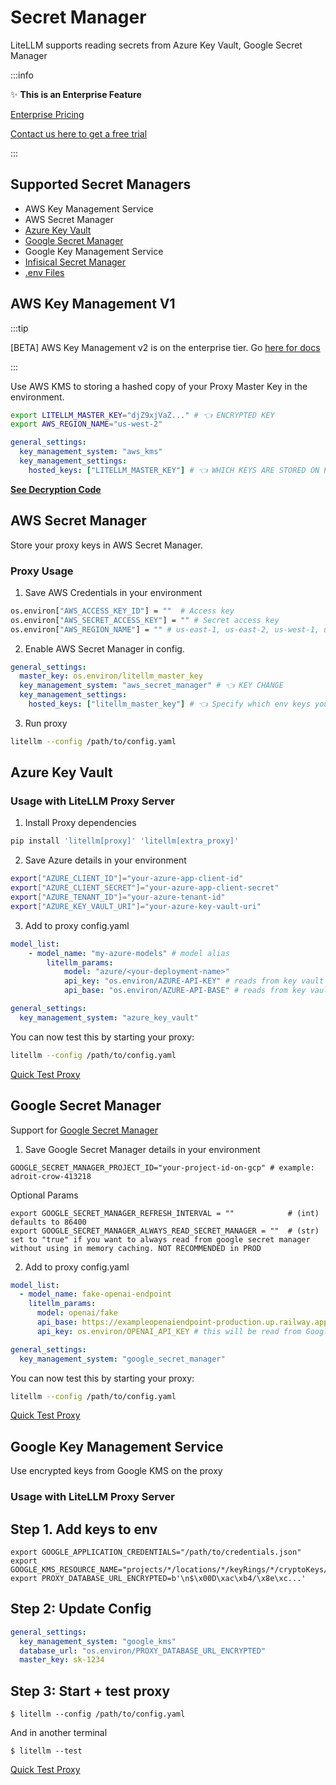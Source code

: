 # Secret Manager
LiteLLM supports reading secrets from Azure Key Vault, Google Secret Manager

:::info

✨ **This is an Enterprise Feature**

[Enterprise Pricing](https://www.litellm.ai/#pricing)

[Contact us here to get a free trial](https://calendly.com/d/4mp-gd3-k5k/litellm-1-1-onboarding-chat)

:::

## Supported Secret Managers

- AWS Key Management Service
- AWS Secret Manager
- [Azure Key Vault](#azure-key-vault)
- [Google Secret Manager](#google-secret-manager)
- Google Key Management Service
- [Infisical Secret Manager](#infisical-secret-manager)
- [.env Files](#env-files)

## AWS Key Management V1

:::tip

[BETA] AWS Key Management v2 is on the enterprise tier. Go [here for docs](./proxy/enterprise.md#beta-aws-key-manager---key-decryption)

:::

Use AWS KMS to storing a hashed copy of your Proxy Master Key in the environment. 

```bash
export LITELLM_MASTER_KEY="djZ9xjVaZ..." # 👈 ENCRYPTED KEY
export AWS_REGION_NAME="us-west-2"
```

```yaml
general_settings:
  key_management_system: "aws_kms"
  key_management_settings:
    hosted_keys: ["LITELLM_MASTER_KEY"] # 👈 WHICH KEYS ARE STORED ON KMS
```

[**See Decryption Code**](https://github.com/BerriAI/litellm/blob/a2da2a8f168d45648b61279d4795d647d94f90c9/litellm/utils.py#L10182)

## AWS Secret Manager

Store your proxy keys in AWS Secret Manager.

### Proxy Usage

1. Save AWS Credentials in your environment
```bash
os.environ["AWS_ACCESS_KEY_ID"] = ""  # Access key
os.environ["AWS_SECRET_ACCESS_KEY"] = "" # Secret access key
os.environ["AWS_REGION_NAME"] = "" # us-east-1, us-east-2, us-west-1, us-west-2
```

2. Enable AWS Secret Manager in config. 
```yaml
general_settings:
  master_key: os.environ/litellm_master_key 
  key_management_system: "aws_secret_manager" # 👈 KEY CHANGE
  key_management_settings: 
    hosted_keys: ["litellm_master_key"] # 👈 Specify which env keys you stored on AWS 
```

3. Run proxy

```bash
litellm --config /path/to/config.yaml
```

## Azure Key Vault
<!-- 
### Quick Start

```python 
### Instantiate Azure Key Vault Client ###
from azure.keyvault.secrets import SecretClient
from azure.identity import ClientSecretCredential

# Set your Azure Key Vault URI
KVUri = os.getenv("AZURE_KEY_VAULT_URI")

# Set your Azure AD application/client ID, client secret, and tenant ID - create an application with permission to call your key vault
client_id = os.getenv("AZURE_CLIENT_ID") 
client_secret = os.getenv("AZURE_CLIENT_SECRET")
tenant_id = os.getenv("AZURE_TENANT_ID") 

# Initialize the ClientSecretCredential
credential = ClientSecretCredential(client_id=client_id, client_secret=client_secret, tenant_id=tenant_id)

# Create the SecretClient using the credential
client = SecretClient(vault_url=KVUri, credential=credential)

### Connect to LiteLLM ###
import litellm
litellm.secret_manager = client

litellm.get_secret("your-test-key")
``` -->

### Usage with LiteLLM Proxy Server

1. Install Proxy dependencies 
```bash
pip install 'litellm[proxy]' 'litellm[extra_proxy]'
```

2. Save Azure details in your environment
```bash 
export["AZURE_CLIENT_ID"]="your-azure-app-client-id"
export["AZURE_CLIENT_SECRET"]="your-azure-app-client-secret"
export["AZURE_TENANT_ID"]="your-azure-tenant-id"
export["AZURE_KEY_VAULT_URI"]="your-azure-key-vault-uri"
```

3. Add to proxy config.yaml 
```yaml
model_list: 
    - model_name: "my-azure-models" # model alias 
        litellm_params:
            model: "azure/<your-deployment-name>"
            api_key: "os.environ/AZURE-API-KEY" # reads from key vault - get_secret("AZURE_API_KEY")
            api_base: "os.environ/AZURE-API-BASE" # reads from key vault - get_secret("AZURE_API_BASE")

general_settings:
  key_management_system: "azure_key_vault"
```

You can now test this by starting your proxy: 
```bash
litellm --config /path/to/config.yaml
```

[Quick Test Proxy](./proxy/quick_start#using-litellm-proxy---curl-request-openai-package-langchain-langchain-js)

## Google Secret Manager

Support for [Google Secret Manager](https://cloud.google.com/security/products/secret-manager)


1. Save Google Secret Manager details in your environment

```shell 
GOOGLE_SECRET_MANAGER_PROJECT_ID="your-project-id-on-gcp" # example: adroit-crow-413218
```

Optional Params

```shell
export GOOGLE_SECRET_MANAGER_REFRESH_INTERVAL = ""            # (int) defaults to 86400
export GOOGLE_SECRET_MANAGER_ALWAYS_READ_SECRET_MANAGER = ""  # (str) set to "true" if you want to always read from google secret manager without using in memory caching. NOT RECOMMENDED in PROD
```

2. Add to proxy config.yaml 
```yaml
model_list:
  - model_name: fake-openai-endpoint
    litellm_params:
      model: openai/fake
      api_base: https://exampleopenaiendpoint-production.up.railway.app/
      api_key: os.environ/OPENAI_API_KEY # this will be read from Google Secret Manager

general_settings:
  key_management_system: "google_secret_manager"
```

You can now test this by starting your proxy: 
```bash
litellm --config /path/to/config.yaml
```

[Quick Test Proxy](./proxy/quick_start#using-litellm-proxy---curl-request-openai-package-langchain-langchain-js)


## Google Key Management Service 

Use encrypted keys from Google KMS on the proxy

### Usage with LiteLLM Proxy Server

## Step 1. Add keys to env 
```
export GOOGLE_APPLICATION_CREDENTIALS="/path/to/credentials.json"
export GOOGLE_KMS_RESOURCE_NAME="projects/*/locations/*/keyRings/*/cryptoKeys/*"
export PROXY_DATABASE_URL_ENCRYPTED=b'\n$\x00D\xac\xb4/\x8e\xc...'
```

## Step 2: Update Config

```yaml
general_settings:
  key_management_system: "google_kms"
  database_url: "os.environ/PROXY_DATABASE_URL_ENCRYPTED"
  master_key: sk-1234
```

## Step 3: Start + test proxy

```
$ litellm --config /path/to/config.yaml
```

And in another terminal
```
$ litellm --test 
```

[Quick Test Proxy](./proxy/quick_start#using-litellm-proxy---curl-request-openai-package-langchain-langchain-js)

<!-- 
## .env Files
If no secret manager client is specified, Litellm automatically uses the `.env` file to manage sensitive data. -->
